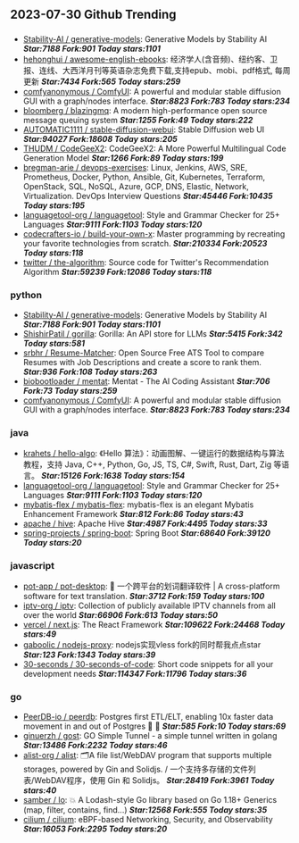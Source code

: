 ## 2023-07-30 Github Trending

### 
* [Stability-AI / generative-models](https://github.com/Stability-AI/generative-models): Generative Models by Stability AI ***Star:7188 Fork:901 Today stars:1101***
* [hehonghui / awesome-english-ebooks](https://github.com/hehonghui/awesome-english-ebooks): 经济学人(含音频)、纽约客、卫报、连线、大西洋月刊等英语杂志免费下载,支持epub、mobi、pdf格式, 每周更新 ***Star:7434 Fork:565 Today stars:259***
* [comfyanonymous / ComfyUI](https://github.com/comfyanonymous/ComfyUI): A powerful and modular stable diffusion GUI with a graph/nodes interface. ***Star:8823 Fork:783 Today stars:234***
* [bloomberg / blazingmq](https://github.com/bloomberg/blazingmq): A modern high-performance open source message queuing system ***Star:1255 Fork:49 Today stars:222***
* [AUTOMATIC1111 / stable-diffusion-webui](https://github.com/AUTOMATIC1111/stable-diffusion-webui): Stable Diffusion web UI ***Star:94027 Fork:18608 Today stars:205***
* [THUDM / CodeGeeX2](https://github.com/THUDM/CodeGeeX2): CodeGeeX2: A More Powerful Multilingual Code Generation Model ***Star:1266 Fork:89 Today stars:199***
* [bregman-arie / devops-exercises](https://github.com/bregman-arie/devops-exercises): Linux, Jenkins, AWS, SRE, Prometheus, Docker, Python, Ansible, Git, Kubernetes, Terraform, OpenStack, SQL, NoSQL, Azure, GCP, DNS, Elastic, Network, Virtualization. DevOps Interview Questions ***Star:45446 Fork:10435 Today stars:195***
* [languagetool-org / languagetool](https://github.com/languagetool-org/languagetool): Style and Grammar Checker for 25+ Languages ***Star:9111 Fork:1103 Today stars:120***
* [codecrafters-io / build-your-own-x](https://github.com/codecrafters-io/build-your-own-x): Master programming by recreating your favorite technologies from scratch. ***Star:210334 Fork:20523 Today stars:118***
* [twitter / the-algorithm](https://github.com/twitter/the-algorithm): Source code for Twitter's Recommendation Algorithm ***Star:59239 Fork:12086 Today stars:118***

### python
* [Stability-AI / generative-models](https://github.com/Stability-AI/generative-models): Generative Models by Stability AI ***Star:7188 Fork:901 Today stars:1101***
* [ShishirPatil / gorilla](https://github.com/ShishirPatil/gorilla): Gorilla: An API store for LLMs ***Star:5415 Fork:342 Today stars:581***
* [srbhr / Resume-Matcher](https://github.com/srbhr/Resume-Matcher): Open Source Free ATS Tool to compare Resumes with Job Descriptions and create a score to rank them. ***Star:936 Fork:108 Today stars:263***
* [biobootloader / mentat](https://github.com/biobootloader/mentat): Mentat - The AI Coding Assistant ***Star:706 Fork:73 Today stars:259***
* [comfyanonymous / ComfyUI](https://github.com/comfyanonymous/ComfyUI): A powerful and modular stable diffusion GUI with a graph/nodes interface. ***Star:8823 Fork:783 Today stars:234***

### java
* [krahets / hello-algo](https://github.com/krahets/hello-algo): 《Hello 算法》：动画图解、一键运行的数据结构与算法教程，支持 Java, C++, Python, Go, JS, TS, C#, Swift, Rust, Dart, Zig 等语言。 ***Star:15126 Fork:1638 Today stars:154***
* [languagetool-org / languagetool](https://github.com/languagetool-org/languagetool): Style and Grammar Checker for 25+ Languages ***Star:9111 Fork:1103 Today stars:120***
* [mybatis-flex / mybatis-flex](https://github.com/mybatis-flex/mybatis-flex): mybatis-flex is an elegant Mybatis Enhancement Framework ***Star:812 Fork:86 Today stars:43***
* [apache / hive](https://github.com/apache/hive): Apache Hive ***Star:4987 Fork:4495 Today stars:33***
* [spring-projects / spring-boot](https://github.com/spring-projects/spring-boot): Spring Boot ***Star:68640 Fork:39120 Today stars:20***

### javascript
* [pot-app / pot-desktop](https://github.com/pot-app/pot-desktop): 🌈
一个跨平台的划词翻译软件 | A cross-platform software for text translation. ***Star:3712 Fork:159 Today stars:100***
* [iptv-org / iptv](https://github.com/iptv-org/iptv): Collection of publicly available IPTV channels from all over the world ***Star:66906 Fork:613 Today stars:50***
* [vercel / next.js](https://github.com/vercel/next.js): The React Framework ***Star:109622 Fork:24468 Today stars:49***
* [gaboolic / nodejs-proxy](https://github.com/gaboolic/nodejs-proxy): nodejs实现vless fork的同时帮我点点star ***Star:123 Fork:1343 Today stars:39***
* [30-seconds / 30-seconds-of-code](https://github.com/30-seconds/30-seconds-of-code): Short code snippets for all your development needs ***Star:114347 Fork:11796 Today stars:36***

### go
* [PeerDB-io / peerdb](https://github.com/PeerDB-io/peerdb): Postgres first ETL/ELT, enabling 10x faster data movement in and out of Postgres 🐘 🚀 ***Star:585 Fork:10 Today stars:69***
* [ginuerzh / gost](https://github.com/ginuerzh/gost): GO Simple Tunnel - a simple tunnel written in golang ***Star:13486 Fork:2232 Today stars:46***
* [alist-org / alist](https://github.com/alist-org/alist): 🗂️A file list/WebDAV program that supports multiple storages, powered by Gin and Solidjs. / 一个支持多存储的文件列表/WebDAV程序，使用 Gin 和 Solidjs。 ***Star:28419 Fork:3961 Today stars:40***
* [samber / lo](https://github.com/samber/lo): 💥
A Lodash-style Go library based on Go 1.18+ Generics (map, filter, contains, find...) ***Star:12568 Fork:555 Today stars:35***
* [cilium / cilium](https://github.com/cilium/cilium): eBPF-based Networking, Security, and Observability ***Star:16053 Fork:2295 Today stars:20***
